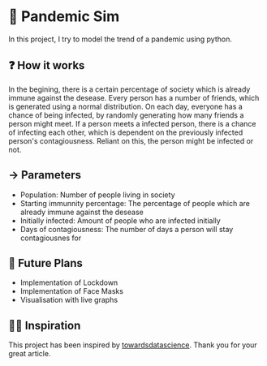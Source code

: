 # 🦠 Pandemic Sim
In this project, I try to model the trend of a pandemic using python.

## ❓ How it works
In the begining, there is a certain percentage of society which is already immune against the desease. Every person has a number of friends, which is generated using a normal distribution. On each day, everyone has a chance of being infected, by randomly generating how many friends a person might meet. If a person meets a infected person, there is a chance of infecting each other, which is dependent on the previously infected person's contagiousness. Reliant on this, the person might be infected or not. 

## → Parameters
- Population: Number of people living in society
- Starting immunnity percentage: The percentage of people which are already immune against the desease
- Initially infected: Amount of people who are infected initially
- Days of contagiousness: The number of days a person will stay contagiousnes for

## 🔮 Future Plans
- Implementation of Lockdown
- Implementation of Face Masks
- Visualisation with live graphs

## 🙏🏻 Inspiration
This project has been inspired by [towardsdatascience](https://towardsdatascience.com/simulating-the-pandemic-in-python-2aa8f7383b55). Thank you for your great article. 
